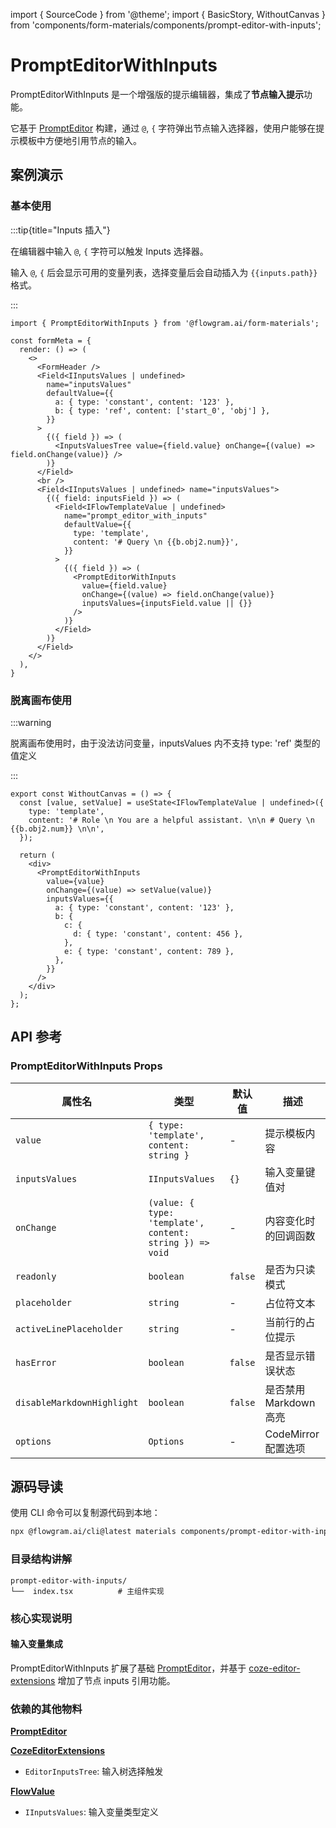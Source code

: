 import { SourceCode } from '@theme';
import { BasicStory, WithoutCanvas } from 'components/form-materials/components/prompt-editor-with-inputs';

# PromptEditorWithInputs

PromptEditorWithInputs 是一个增强版的提示编辑器，集成了**节点输入提示**功能。

它基于 [PromptEditor](/materials/components/prompt-editor.md) 构建，通过 `@`, `{` 字符弹出节点输入选择器，使用户能够在提示模板中方便地引用节点的输入。

## 案例演示

### 基本使用

:::tip{title="Inputs 插入"}

在编辑器中输入 `@`, `{` 字符可以触发 Inputs 选择器。

输入 `@`, `{` 后会显示可用的变量列表，选择变量后会自动插入为 `{{inputs.path}}` 格式。

:::

<BasicStory />

```tsx pure title="form-meta.tsx"
import { PromptEditorWithInputs } from '@flowgram.ai/form-materials';

const formMeta = {
  render: () => (
    <>
      <FormHeader />
      <Field<IInputsValues | undefined>
        name="inputsValues"
        defaultValue={{
          a: { type: 'constant', content: '123' },
          b: { type: 'ref', content: ['start_0', 'obj'] },
        }}
      >
        {({ field }) => (
          <InputsValuesTree value={field.value} onChange={(value) => field.onChange(value)} />
        )}
      </Field>
      <br />
      <Field<IInputsValues | undefined> name="inputsValues">
        {({ field: inputsField }) => (
          <Field<IFlowTemplateValue | undefined>
            name="prompt_editor_with_inputs"
            defaultValue={{
              type: 'template',
              content: '# Query \n {{b.obj2.num}}',
            }}
          >
            {({ field }) => (
              <PromptEditorWithInputs
                value={field.value}
                onChange={(value) => field.onChange(value)}
                inputsValues={inputsField.value || {}}
              />
            )}
          </Field>
        )}
      </Field>
    </>
  ),
}
```

### 脱离画布使用

:::warning

脱离画布使用时，由于没法访问变量，inputsValues 内不支持 type: 'ref' 类型的值定义

:::

<WithoutCanvas />

```tsx pure title="with-canvas.tsx"
export const WithoutCanvas = () => {
  const [value, setValue] = useState<IFlowTemplateValue | undefined>({
    type: 'template',
    content: '# Role \n You are a helpful assistant. \n\n # Query \n {{b.obj2.num}} \n\n',
  });

  return (
    <div>
      <PromptEditorWithInputs
        value={value}
        onChange={(value) => setValue(value)}
        inputsValues={{
          a: { type: 'constant', content: '123' },
          b: {
            c: {
              d: { type: 'constant', content: 456 },
            },
            e: { type: 'constant', content: 789 },
          },
        }}
      />
    </div>
  );
};
```

## API 参考

### PromptEditorWithInputs Props

| 属性名 | 类型 | 默认值 | 描述 |
|--------|------|--------|------|
| `value` | `{ type: 'template', content: string }` | - | 提示模板内容 |
| `inputsValues` | `IInputsValues` | `{}` | 输入变量键值对 |
| `onChange` | `(value: { type: 'template', content: string }) => void` | - | 内容变化时的回调函数 |
| `readonly` | `boolean` | `false` | 是否为只读模式 |
| `placeholder` | `string` | - | 占位符文本 |
| `activeLinePlaceholder` | `string` | - | 当前行的占位提示 |
| `hasError` | `boolean` | `false` | 是否显示错误状态 |
| `disableMarkdownHighlight` | `boolean` | `false` | 是否禁用Markdown高亮 |
| `options` | `Options` | - | CodeMirror 配置选项 |

## 源码导读

<SourceCode href="https://github.com/bytedance/flowgram.ai/tree/main/packages/materials/form-materials/src/components/prompt-editor-with-inputs" />

使用 CLI 命令可以复制源代码到本地：

```bash
npx @flowgram.ai/cli@latest materials components/prompt-editor-with-inputs
```

### 目录结构讲解

```
prompt-editor-with-inputs/
└──  index.tsx          # 主组件实现
```

### 核心实现说明

#### 输入变量集成

PromptEditorWithInputs 扩展了基础 [PromptEditor](/materials/components/prompt-editor.md)，并基于 [coze-editor-extensions](/materials/components/coze-editor-extensions.md) 增加了节点 inputs 引用功能。

### 依赖的其他物料

[**PromptEditor**](/materials/components/prompt-editor.md)

[**CozeEditorExtensions**](/materials/components/coze-editor-extensions.md)

* `EditorInputsTree`: 输入树选择触发

[**FlowValue**](/materials/common/flow-value.md)

* `IInputsValues`: 输入变量类型定义
